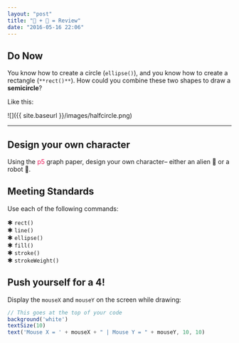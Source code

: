 ```yaml
---
layout: "post"
title: "👾 + 🤖 = Review"
date: "2016-05-16 22:06"
---
```


## Do Now
You know how to create a circle (`ellipse()`), and you know how to create a rectangle (`**rect()**`). How could you combine these two shapes to draw a **semicircle**?

Like this:

![]({{ site.baseurl }}/images/halfcircle.png)

---

## Design your own character

Using the <span style="color: #ED1F5E">p5</span> graph paper, design your own character– either an alien 👾 or a robot 🤖.

## <span class="mega-octicon octicon-check"></span> Meeting Standards
Use each of the following commands:

✱ `rect()`    
✱ `line()`    
✱ `ellipse()`    
✱ `fill()`    
✱ `stroke()`    
✱ `strokeWeight()`    

## <span class="mega-octicon octicon-rocket"></span> Push yourself for a 4!
Display the `mouseX` and `mouseY` on the screen while drawing:

```javascript
// This goes at the top of your code
background('white')
textSize(10)
text('Mouse X = ' + mouseX + " | Mouse Y = " + mouseY, 10, 10)
```
